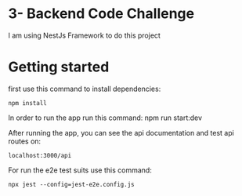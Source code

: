 # 3- Backend Code Challenge

I am using NestJs Framework to do this project


# Getting started


first use this command to install dependencies:

	npm install

In order to run the app run this command: 
	npm run start:dev

After running the app, you can see the api documentation and test api routes on:

	localhost:3000/api


For run the e2e test suits use this command: 

	npx jest --config=jest-e2e.config.js

